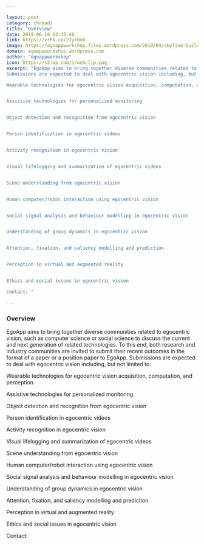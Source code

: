 ```yaml
---

layout: post
category: threads
title: "Overview"
date: 2019-06-10 12:15:40
link: https://vrhk.co/2JykbmX
image: https://egoappworkshop.files.wordpress.com/2019/04/skyline-buildings-new-york-skyscrapers.jpg?w=1200&fit=200%2C150
domain: egoappworkshop.wordpress.com
author: "egoappworkshop"
icon: https://s2.wp.com/i/webclip.png
excerpt: "EgoApp aims to bring together diverse communities related to egocentric vision, such as computer science or social science to discuss the current and next generation of related technologies. To this end, both research and industry communities are invited to submit their recent outcomes in the format of a paper or a position paper to EgoApp.
Submissions are expected to deal with egocentric vision including, but not limited to:

Wearable technologies for egocentric vision acquisition, computation, and perception


Assistive technologies for personalized monitoring


Object detection and recognition from egocentric vision


Person identification in egocentric videos


Activity recognition in egocentric vision


Visual lifelogging and summarization of egocentric videos


Scene understanding from egocentric vision


Human computer/robot interaction using egocentric vision


Social signal analysis and behaviour modelling in egocentric vision


Understanding of group dynamics in egocentric vision


Attention, fixation, and saliency modelling and prediction


Perception in virtual and augmented reality


Ethics and social issues in egocentric vision

Contact: "

---
```


### Overview

EgoApp aims to bring together diverse communities related to egocentric vision, such as computer science or social science to discuss the current and next generation of related technologies. To this end, both research and industry communities are invited to submit their recent outcomes in the format of a paper or a position paper to EgoApp.
Submissions are expected to deal with egocentric vision including, but not limited to:

Wearable technologies for egocentric vision acquisition, computation, and perception


Assistive technologies for personalized monitoring


Object detection and recognition from egocentric vision


Person identification in egocentric videos


Activity recognition in egocentric vision


Visual lifelogging and summarization of egocentric videos


Scene understanding from egocentric vision


Human computer/robot interaction using egocentric vision


Social signal analysis and behaviour modelling in egocentric vision


Understanding of group dynamics in egocentric vision


Attention, fixation, and saliency modelling and prediction


Perception in virtual and augmented reality


Ethics and social issues in egocentric vision

Contact: 